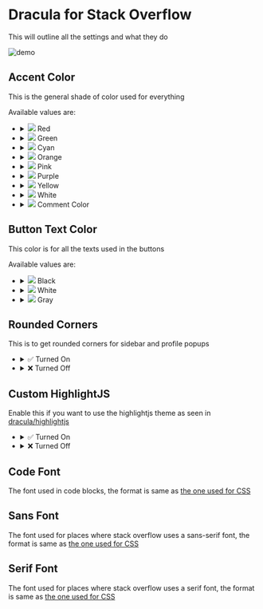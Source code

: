 # Dracula for Stack Overflow

This will outline all the settings and what they do

![demo](https://i.imgur.com/bGgBaMI.png)

## Accent Color

This is the general shade of color used for everything

Available values are:

- <details>
    <summary><img src="https://www.thecolorapi.com/id?format=svg&hex=ff5555&named=false" width=10> Red</summary>
    <img src="./images/accent_color/red.png">
  </details>

- <details>
    <summary><img src="https://www.thecolorapi.com/id?format=svg&hex=50fa7b&named=false" width=10> Green</summary>
    <img src="./images/accent_color/green.png">
  </details>

- <details>
    <summary><img src="https://www.thecolorapi.com/id?format=svg&hex=8be9fd&named=false" width=10> Cyan</summary>
    <img src="./images/accent_color/cyan.png">
  </details>

- <details>
    <summary><img src="https://www.thecolorapi.com/id?format=svg&hex=ffb86c&named=false" width=10> Orange</summary>
    <img src="./images/accent_color/orange.png">
  </details>

- <details>
    <summary><img src="https://www.thecolorapi.com/id?format=svg&hex=ff79c6&named=false" width=10> Pink</summary>
    <img src="./images/accent_color/pink.png">
  </details>

- <details>
    <summary><img src="https://www.thecolorapi.com/id?format=svg&hex=bd93f9&named=false" width=10> Purple</summary>
    <img src="./images/accent_color/purple.png">
  </details>

- <details>
    <summary><img src="https://www.thecolorapi.com/id?format=svg&hex=f1fa8c&named=false" width=10> Yellow</summary>
    <img src="./images/accent_color/yellow.png">
  </details>

- <details>
    <summary><img src="https://www.thecolorapi.com/id?format=svg&hex=f8f8f2&named=false" width=10> White</summary>
    <img src="./images/accent_color/white.png">
  </details>

- <details>
    <summary><img src="https://www.thecolorapi.com/id?format=svg&hex=6272a4&named=false" width=10> Comment Color</summary>
    <img src="./images/accent_color/comment.png">
  </details>


## Button Text Color

This color is for all the texts used in the buttons

Available values are:

- <details>
    <summary><img src="https://www.thecolorapi.com/id?format=svg&hex=00000&named=false" width=10> Black</summary>
    <img src="./images/button_color/black.png">
  </details>

- <details>
    <summary><img src="https://www.thecolorapi.com/id?format=svg&hex=ffffff&named=false" width=10> White</summary>
    <img src="./images/button_color/white.png">
  </details>

- <details>
    <summary><img src="https://www.thecolorapi.com/id?format=svg&hex=808080&named=false" width=10> Gray</summary>
    <img src="./images/button_color/gray.png">
  </details>

## Rounded Corners

This is to get rounded corners for sidebar and profile popups

- <details>
    <summary>✅ Turned On</summary>
    <h4>User Popups</h4>
    <img src="./images/rounded_corners/user_popup_on.png">
    <h4>Sidebar</h4>
    <img src="./images/rounded_corners/sidebar_on.png">
  </details>
- <details>
    <summary>❌ Turned Off</summary>
    <h4>User Popups</h4>
    <img src="./images/rounded_corners/user_popup_off.png">
    <h4>Sidebar</h4>
    <img src="./images/rounded_corners/sidebar_off.png">
  </details>


## Custom HighlightJS

Enable this if you want to use the highlightjs theme as seen in [dracula/highlightjs](https://github.com/dracula/highlightjs)

- <details>
    <summary>✅ Turned On</summary>
    <img src="./images/highlight_js/turned_on.png">
  </details>
- <details>
    <summary>❌ Turned Off</summary>
    <img src="./images/highlight_js/turned_off.png">
  </details>

## Code Font

The font used in code blocks, the format is same as [the one used for CSS](https://www.w3schools.com/csSref/pr_font_font-family.asp "A guide")

## Sans Font

The font used for places where stack overflow uses a sans-serif font, the format is same as [the one used for CSS](https://www.w3schools.com/csSref/pr_font_font-family.asp "A guide")

## Serif Font

The font used for places where stack overflow uses a serif font, the format is same as [the one used for CSS](https://www.w3schools.com/csSref/pr_font_font-family.asp "A guide")

